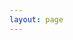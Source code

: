 ```yaml
---
layout: page
---
```


<script setup>
import {
  VPTeamPage,
  VPTeamPageTitle,
  VPTeamMembers
} from 'vitepress/theme'

const members = [
  {
    avatar: 'https://www.github.com/yyx990803.png',
    name: 'Maximiliano Pedano',
    title: 'Creador',
    links: [
      { icon: 'github', link: 'https://github.com/yyx990803' },
      { icon: 'twitter', link: 'https://twitter.com/youyuxi' }
    ]
  },
  
]
</script>

<VPTeamPage>
  <VPTeamPageTitle>
    <template #title>
      Nuestro equipo
    </template>
    <template #lead>
      El desarrollo de VitePress está guiado por un equipo internacional,
      Algunos de los miembros han elegido aparecer a continuación.
    </template>
  </VPTeamPageTitle>
  <VPTeamMembers
    :members="members"
  />
</VPTeamPage>
